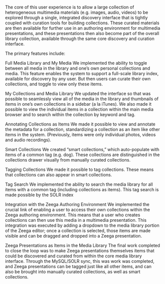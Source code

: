 The core of this user experience is to allow a large collection of heterogeneous multimedia materials (e.g. images, audio, videos) to be explored through a single, integrated discovery interface that is tightly coupled with curation tools for building collections. These curated materials are then available for further use in an authoring environment for multimedia presentations, and these presentations then also become part of the overall library collection, available through the same core discovery and curation interface. 

The primary features include: 

Full Media Library and My Media
We implemented the ability to toggle between all media in the library and one’s own personal collections and media. This feature enables the system to support a full-scale library index, available for discovery by any user. But then users can curate their own collections, and toggle to view only these items. 

My Collections and Media Library
We updated the interface so that was possible to seamlessly view all of the media in the library and thumbnails of items in one’s own collections in a sidebar (a la iTunes). We also made it possible to view the individual items in a collection within the main media browser and to search within the collection by keyword and tag. 

Annotating Collections as Items
We made it possible to view and annotate the metadata for a collection, standardizing a collection as an item like other items in the system. (Previously, items were only individual photos, videos and audio recordings). 

Smart Collections
We created “smart collections,” which auto-populate with items of a common tag (e.g. dog). These collections are distinguished in the collections drawer visually from manually curated collections. 

Tagging Collections
We made it possible to tag collections. These means that collections can also appear in smart collections. 

Tag Search
We implemented the ability to search the media library for all items with a common tag (including collections as items). This tag search is made possible by the SOLR index 

Integration with the Zeega Authoring Environment
We implemented the crucial link of enabling a user to access their own collections within the Zeega authoring environment. This means that a user who creates collections can then use this media in a multimedia presentation. This integration was executed by adding a dropdown to the media library portion of the Zeega editor; once a collection is selected, those items are made visible and can be dragged and dropped into a Zeega presentation.

Zeega Presentations as Items in the Media Library 
The final work completed to close the loop was to make Zeega presentations themselves items that could be discovered and curated from within the core media library interface. Through the MySQL/SOLR sync, this was work was completed, and Zeega presentations can be tagged just like all other items, and can also be brought into manually curated collections, as well as smart collections. 
